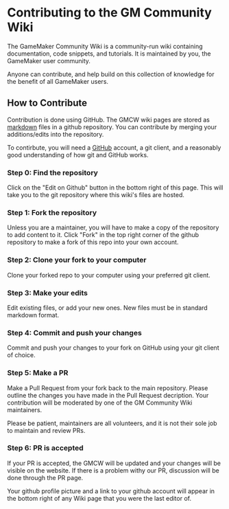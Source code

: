 # Contributing to the GM Community Wiki
The GameMaker Community Wiki is a community-run wiki containing documentation, code snippets, and tutorials. It is maintained by you, the GameMaker user community.

Anyone can contribute, and help build on this collection of knowledge for the benefit of all GameMaker users.

## How to Contribute
Contribution is done using GitHub. The GMCW wiki pages are stored as [markdown](https://daringfireball.net/projects/markdown/) files in a github repository. You can contribute by merging your additions/edits into the repository.

To contirbute, you will need a [GitHub](https://github.com/) account, a git client, and a reasonably good understanding of how git and GitHub works.

### Step 0: Find the repository
Click on the "Edit on Github" button in the bottom right of this page. This will take you to the git repository where this wiki's files are hosted.

### Step 1: Fork the repository
Unless you are a maintainer, you will have to make a copy of the repository to add content to it. Click "Fork" in the top right corner of the github repository to make a fork of this repo into your own account.

### Step 2: Clone your fork to your computer
Clone your forked repo to your computer using your preferred git client.

### Step 3: Make your edits
Edit existing files, or add your new ones. New files must be in standard markdown format.

### Step 4: Commit and push your changes
Commit and push your changes to your fork on GitHub using your git client of choice.

### Step 5: Make a PR
Make a Pull Request from your fork back to the main repository. Please outline the changes you have made in the Pull Request decription. Your contribution will be moderated by one of the GM Community Wiki maintainers.

Please be patient, maintainers are all volunteers, and it is not their sole job to maintain and review PRs.

### Step 6: PR is accepted
If your PR is accepted, the GMCW will be updated and your changes will be visible on the website.  If there is a problem withy our PR, discussion will be done through the PR page.

Your github profile picture and a link to your github account will appear in the bottom right of any Wiki page that you were the last editor of.